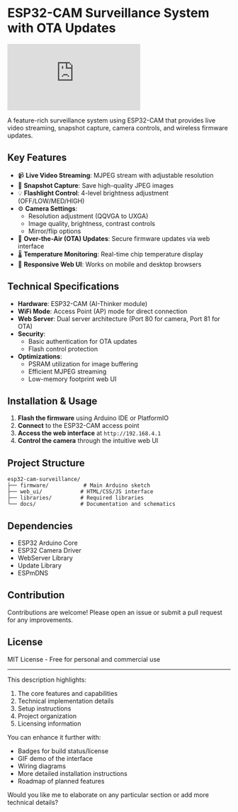 # ESP32-CAM Surveillance System with OTA Updates

![Visit](https:chpcbook.up.railway.com)

A feature-rich surveillance system using ESP32-CAM that provides live video streaming, snapshot capture, camera controls, and wireless firmware updates.

## Key Features

- 📹 **Live Video Streaming**: MJPEG stream with adjustable resolution
- 📸 **Snapshot Capture**: Save high-quality JPEG images
- 💡 **Flashlight Control**: 4-level brightness adjustment (OFF/LOW/MED/HIGH)
- ⚙️ **Camera Settings**:
  - Resolution adjustment (QQVGA to UXGA)
  - Image quality, brightness, contrast controls
  - Mirror/flip options
- 🔄 **Over-the-Air (OTA) Updates**: Secure firmware updates via web interface
- 🌡️ **Temperature Monitoring**: Real-time chip temperature display
- 📱 **Responsive Web UI**: Works on mobile and desktop browsers

## Technical Specifications

- **Hardware**: ESP32-CAM (AI-Thinker module)
- **WiFi Mode**: Access Point (AP) mode for direct connection
- **Web Server**: Dual server architecture (Port 80 for camera, Port 81 for OTA)
- **Security**:
  - Basic authentication for OTA updates
  - Flash control protection
- **Optimizations**:
  - PSRAM utilization for image buffering
  - Efficient MJPEG streaming
  - Low-memory footprint web UI

## Installation & Usage

1. **Flash the firmware** using Arduino IDE or PlatformIO
2. **Connect** to the ESP32-CAM access point
3. **Access the web interface** at `http://192.168.4.1`
4. **Control the camera** through the intuitive web UI

## Project Structure

```
esp32-cam-surveillance/
├── firmware/           # Main Arduino sketch
├── web_ui/            # HTML/CSS/JS interface
├── libraries/         # Required libraries
└── docs/              # Documentation and schematics
```

## Dependencies

- ESP32 Arduino Core
- ESP32 Camera Driver
- WebServer Library
- Update Library
- ESPmDNS

## Contribution

Contributions are welcome! Please open an issue or submit a pull request for any improvements.

## License

MIT License - Free for personal and commercial use

---

This description highlights:
1. The core features and capabilities
2. Technical implementation details
3. Setup instructions
4. Project organization
5. Licensing information

You can enhance it further with:
- Badges for build status/license
- GIF demo of the interface
- Wiring diagrams
- More detailed installation instructions
- Roadmap of planned features

Would you like me to elaborate on any particular section or add more technical details?
